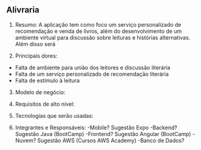 ## **Alivraria**

1. Resumo:
   A aplicação tem como foco um serviço personalizado de recomendação e venda de livros, além do desenvolvimento de um ambiente virtual para discussão sobre leituras e histórias alternativas. Além disso será

2. Principais dores:
  - Falta de ambiente para união dos leitores e discussão literária
  - Falta de um serviço personalizado de recomendação literária
  - Falta de estímulo à leitura
   
3. Modelo de negócio:
   
5. Requisitos de alto nível:
6. Tecnologias que serão usadas:
7. Integrantes e Responsáveis:
     -Mobile? Sugestão Expo
     -Backend? Sugestão Java (BootCamp)
    -Frontend? Sugestão Angular (BootCamp)
    -Nuvem? Sugestão AWS (Cursos AWS Academy)
    -Banco de Dados?
